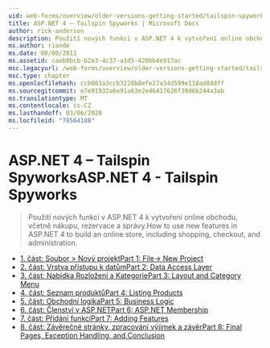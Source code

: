 ```yaml
---
uid: web-forms/overview/older-versions-getting-started/tailspin-spyworks/index
title: ASP.NET 4 – Tailspin Spyworks | Microsoft Docs
author: rick-anderson
description: Použití nových funkcí v ASP.NET 4 k vytvoření online obchodu, včetně nákupu, rezervace a správy.
ms.author: riande
ms.date: 08/08/2011
ms.assetid: caeb0bcb-b2e3-4c37-a1d5-420bb4e917ac
msc.legacyurl: /web-forms/overview/older-versions-getting-started/tailspin-spyworks
msc.type: chapter
ms.openlocfilehash: ccb083a3ccb3228b8efe27a34d599e118ad84dff
ms.sourcegitcommit: e7e91932a6e91a63e2e46417626f39d6b244a3ab
ms.translationtype: MT
ms.contentlocale: cs-CZ
ms.lasthandoff: 03/06/2020
ms.locfileid: "78564188"
---
```

# <a name="aspnet-4---tailspin-spyworks"></a><span data-ttu-id="c5318-103">ASP.NET 4 – Tailspin Spyworks</span><span class="sxs-lookup"><span data-stu-id="c5318-103">ASP.NET 4 - Tailspin Spyworks</span></span>

> <span data-ttu-id="c5318-104">Použití nových funkcí v ASP.NET 4 k vytvoření online obchodu, včetně nákupu, rezervace a správy.</span><span class="sxs-lookup"><span data-stu-id="c5318-104">How to use new features in ASP.NET 4 to build an online store, including shopping, checkout, and administration.</span></span>

- [<span data-ttu-id="c5318-105">1. část: Soubor > Nový projekt</span><span class="sxs-lookup"><span data-stu-id="c5318-105">Part 1: File-> New Project</span></span>](tailspin-spyworks-part-1.md)
- [<span data-ttu-id="c5318-106">2. část: Vrstva přístupu k datům</span><span class="sxs-lookup"><span data-stu-id="c5318-106">Part 2: Data Access Layer</span></span>](tailspin-spyworks-part-2.md)
- [<span data-ttu-id="c5318-107">3. část: Nabídka Rozložení a Kategorie</span><span class="sxs-lookup"><span data-stu-id="c5318-107">Part 3: Layout and Category Menu</span></span>](tailspin-spyworks-part-3.md)
- [<span data-ttu-id="c5318-108">4. část: Seznam produktů</span><span class="sxs-lookup"><span data-stu-id="c5318-108">Part 4: Listing Products</span></span>](tailspin-spyworks-part-4.md)
- [<span data-ttu-id="c5318-109">5. část: Obchodní logika</span><span class="sxs-lookup"><span data-stu-id="c5318-109">Part 5: Business Logic</span></span>](tailspin-spyworks-part-5.md)
- [<span data-ttu-id="c5318-110">6. část: Členství v ASP.NET</span><span class="sxs-lookup"><span data-stu-id="c5318-110">Part 6: ASP.NET Membership</span></span>](tailspin-spyworks-part-6.md)
- [<span data-ttu-id="c5318-111">7. část: Přidání funkcí</span><span class="sxs-lookup"><span data-stu-id="c5318-111">Part 7: Adding Features</span></span>](tailspin-spyworks-part-7.md)
- [<span data-ttu-id="c5318-112">8. část: Závěrečné stránky, zpracování výjimek a závěr</span><span class="sxs-lookup"><span data-stu-id="c5318-112">Part 8: Final Pages, Exception Handling, and Conclusion</span></span>](tailspin-spyworks-part-8.md)
